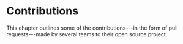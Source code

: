 # Contributions

This chapter outlines some of the contributions---in the form of pull requests---made by several teams to their open source project.
